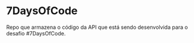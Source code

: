 # 7DaysOfCode
Repo que armazena o código da API que está sendo desenvolvida para o desafio #7DaysOfCode.
